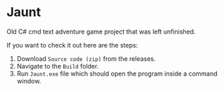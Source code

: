 # Jaunt
Old C# cmd text adventure game project that was left unfinished.

If you want to check it out here are the steps:

1. Download `Source code (zip)` from the releases.
2. Navigate to the `Build` folder.
3. Run `Jaunt.exe` file which should open the program inside a command window.
